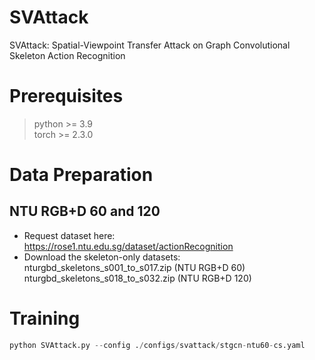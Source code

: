 # SVAttack
SVAttack: Spatial-Viewpoint Transfer Attack on Graph Convolutional Skeleton Action Recognition

# Prerequisites
> python >= 3.9  
  torch >= 2.3.0

# Data Preparation
## NTU RGB+D 60 and 120
- Request dataset here: https://rose1.ntu.edu.sg/dataset/actionRecognition
- Download the skeleton-only datasets:  
  nturgbd_skeletons_s001_to_s017.zip (NTU RGB+D 60)  
  nturgbd_skeletons_s018_to_s032.zip (NTU RGB+D 120)

# Training
```python
python SVAttack.py --config ./configs/svattack/stgcn-ntu60-cs.yaml
```
